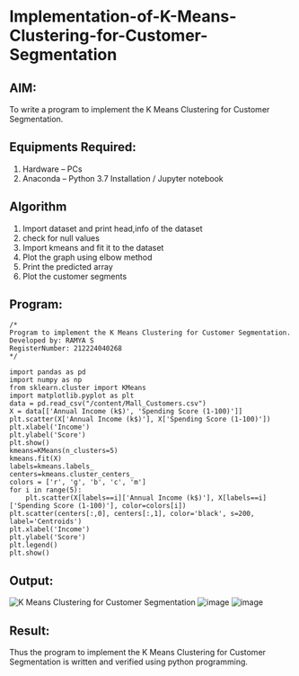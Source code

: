 # Implementation-of-K-Means-Clustering-for-Customer-Segmentation

## AIM:
To write a program to implement the K Means Clustering for Customer Segmentation.

## Equipments Required:
1. Hardware – PCs
2. Anaconda – Python 3.7 Installation / Jupyter notebook

## Algorithm
1. Import dataset and print head,info of the dataset
2. check for null values
3. Import kmeans and fit it to the dataset
4. Plot the graph using elbow method
5. Print the predicted array
6. Plot the customer segments

## Program:
```
/*
Program to implement the K Means Clustering for Customer Segmentation.
Developed by: RAMYA S
RegisterNumber: 212224040268 
*/
```
```
import pandas as pd
import numpy as np
from sklearn.cluster import KMeans
import matplotlib.pyplot as plt
data = pd.read_csv("/content/Mall_Customers.csv")
X = data[['Annual Income (k$)', 'Spending Score (1-100)']]
plt.scatter(X['Annual Income (k$)'], X['Spending Score (1-100)'])
plt.xlabel('Income')
plt.ylabel('Score')
plt.show()
kmeans=KMeans(n_clusters=5)
kmeans.fit(X)
labels=kmeans.labels_
centers=kmeans.cluster_centers_
colors = ['r', 'g', 'b', 'c', 'm']
for i in range(5):
    plt.scatter(X[labels==i]['Annual Income (k$)'], X[labels==i]['Spending Score (1-100)'], color=colors[i])
plt.scatter(centers[:,0], centers[:,1], color='black', s=200, label='Centroids')
plt.xlabel('Income')
plt.ylabel('Score')
plt.legend()
plt.show()

```

## Output:
![K Means Clustering for Customer Segmentation](sam.png)
![image](https://github.com/user-attachments/assets/d6f917fb-c70d-4763-aeda-203be5bedc3d)
![image](https://github.com/user-attachments/assets/a8de4352-9c76-42ca-9fc6-bbb680f2a255)

## Result:
Thus the program to implement the K Means Clustering for Customer Segmentation is written and verified using python programming.
